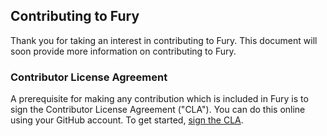 ## Contributing to Fury

Thank you for taking an interest in contributing to Fury. This document will
soon provide more information on contributing to Fury.

### Contributor License Agreement

A prerequisite for making any contribution which is included in Fury is to sign
the Contributor License Agreement ("CLA"). You can do this online using your
GitHub account. To get started, [sign the
CLA](https://www.clahub.com/agreements/propensive/fury).


